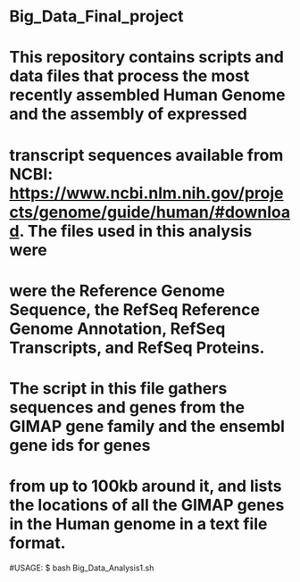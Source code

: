 # Big_Data_Final_project
# This repository contains scripts and data files that process the most recently assembled Human Genome and the assembly of expressed
# transcript sequences available from NCBI: https://www.ncbi.nlm.nih.gov/projects/genome/guide/human/#download. The files used in this analysis were
# were the Reference Genome Sequence, the RefSeq Reference Genome Annotation, RefSeq Transcripts, and RefSeq Proteins.
# The script in this file gathers sequences and genes from the GIMAP gene family and the ensembl gene ids for genes
# from up to 100kb around it, and lists the locations of all the GIMAP genes in the Human genome in a text file format. 


#USAGE: 
$ bash Big_Data_Analysis1.sh